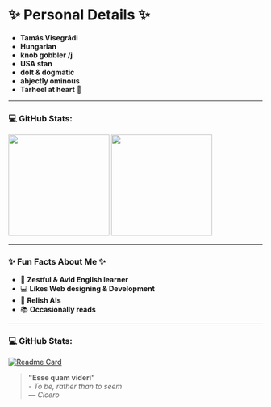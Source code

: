 # ✨ **Personal Details** ✨

- **Tamás Visegrádi**
- **Hungarian**
- **knob gobbler /j** 
- **USA stan**
- **dolt & dogmatic** 
- **abjectly ominous** 
- **Tarheel at heart** 💙

---


### 💻 GitHub Stats:

<p>
  <img src="https://github-readme-stats.vercel.app/api?username=Vtom21&show_icons=true&theme=github_dark" height="200" />
  <img src="https://github-readme-stats.vercel.app/api/top-langs/?username=Vtom21&layout=donut&theme=github_dark" height="200" />
</p>



---

### ✨ Fun Facts About Me ✨

- 📖 **Zestful & Avid English learner** 
- 💻 **Likes Web designing & Development** 
- 🤖 **Relish AIs** 
- 📚 **Occasionally reads** 

---


### 💻 GitHub Stats:

[![Readme Card](https://github-readme-stats.vercel.app/api/pin/?username=anuraghazra&repo=github-readme-stats)](https://github.com/anuraghazra/github-readme-stats)




> **"Esse quam videri"**  
> _- To be, rather than to seem_  
> _— Cicero_

